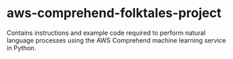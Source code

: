 # aws-comprehend-folktales-project
Contains instructions and example code required to perform natural language processes using the AWS Comprehend machine learning service in Python.
